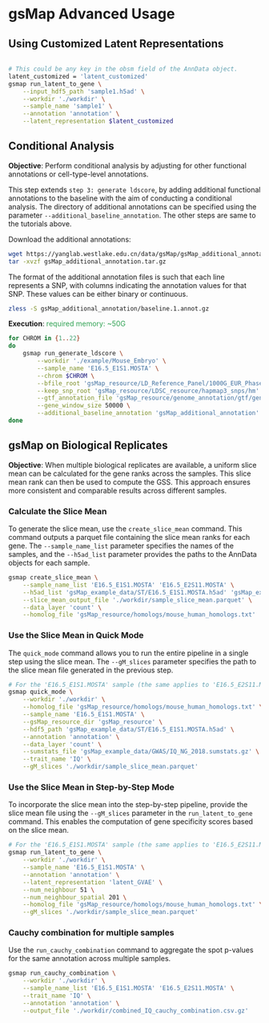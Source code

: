 # gsMap Advanced Usage

## Using Customized Latent Representations

```bash

# This could be any key in the obsm field of the AnnData object.
latent_customized = 'latent_customized'
gsmap run_latent_to_gene \
    --input_hdf5_path 'sample1.h5ad' \
    --workdir './workdir' \
    --sample_name 'sample1' \
    --annotation 'annotation' \
    --latent_representation $latent_customized
```

## Conditional Analysis
**Objective**: Perform conditional analysis by adjusting for other functional annotations or cell-type-level annotations.

This step extends `step 3: generate ldscore`, by adding additional functional annotations to the baseline with the aim of conducting a conditional analysis. The directory of additional annotations can be specified using the parameter `--additional_baseline_annotation`. The other steps are same to the tutorials above.

Download the additional annotations:
```bash
wget https://yanglab.westlake.edu.cn/data/gsMap/gsMap_additional_annotation.tar.gz
tar -xvzf gsMap_additional_annotation.tar.gz
```
The format of the additional annotation files is such that each line represents a SNP, with columns indicating the annotation values for that SNP. These values can be either binary or continuous.
```bash
zless -S gsMap_additional_annotation/baseline.1.annot.gz
```

**Execution**: <span style="color:#31a354"> required memory: ~50G </span>


```bash
for CHROM in {1..22}
do
    gsmap run_generate_ldscore \
        --workdir './example/Mouse_Embryo' \
        --sample_name 'E16.5_E1S1.MOSTA' \
        --chrom $CHROM \
        --bfile_root 'gsMap_resource/LD_Reference_Panel/1000G_EUR_Phase3_plink/1000G.EUR.QC' \
        --keep_snp_root 'gsMap_resource/LDSC_resource/hapmap3_snps/hm' \
        --gtf_annotation_file 'gsMap_resource/genome_annotation/gtf/gencode.v39lift37.annotation.gtf' \
        --gene_window_size 50000 \
        --additional_baseline_annotation 'gsMap_additional_annotation'
done
```

## gsMap on Biological Replicates
**Objective**: When multiple biological replicates are available, a uniform slice mean can be calculated for the gene ranks across the samples. This slice mean rank can then be used to compute the GSS. This approach ensures more consistent and comparable results across different samples.

### Calculate the Slice Mean

To generate the slice mean, use the `create_slice_mean` command. This command outputs a parquet file containing the slice mean ranks for each gene. The `--sample_name_list` parameter specifies the names of the samples, and the `--h5ad_list` parameter provides the paths to the AnnData objects for each sample.

```bash
gsmap create_slice_mean \
    --sample_name_list 'E16.5_E1S1.MOSTA' 'E16.5_E2S11.MOSTA' \
    --h5ad_list 'gsMap_example_data/ST/E16.5_E1S1.MOSTA.h5ad' 'gsMap_example_data/ST/E16.5_E2S11.MOSTA.h5ad' \
    --slice_mean_output_file './workdir/sample_slice_mean.parquet' \
    --data_layer 'count' \
    --homolog_file 'gsMap_resource/homologs/mouse_human_homologs.txt'
```

### Use the Slice Mean in Quick Mode

The `quick_mode` command allows you to run the entire pipeline in a single step using the slice mean. The `--gM_slices` parameter specifies the path to the slice mean file generated in the previous step.

```bash
# For the 'E16.5_E1S1.MOSTA' sample (the same applies to 'E16.5_E2S11.MOSTA')
gsmap quick_mode \
    --workdir './workdir' \
    --homolog_file 'gsMap_resource/homologs/mouse_human_homologs.txt' \
    --sample_name 'E16.5_E1S1.MOSTA' \
    --gsMap_resource_dir 'gsMap_resource' \
    --hdf5_path 'gsMap_example_data/ST/E16.5_E1S1.MOSTA.h5ad' \
    --annotation 'annotation' \
    --data_layer 'count' \
    --sumstats_file 'gsMap_example_data/GWAS/IQ_NG_2018.sumstats.gz' \
    --trait_name 'IQ' \
    --gM_slices './workdir/sample_slice_mean.parquet'
```


### Use the Slice Mean in Step-by-Step Mode

To incorporate the slice mean into the step-by-step pipeline, provide the slice mean file using the `--gM_slices` parameter in the `run_latent_to_gene` command. This enables the computation of gene specificity scores based on the slice mean.

```bash
# For the 'E16.5_E1S1.MOSTA' sample (the same applies to 'E16.5_E2S11.MOSTA')
gsmap run_latent_to_gene \
    --workdir './workdir' \
    --sample_name 'E16.5_E1S1.MOSTA' \
    --annotation 'annotation' \
    --latent_representation 'latent_GVAE' \
    --num_neighbour 51 \
    --num_neighbour_spatial 201 \
    --homolog_file 'gsMap_resource/homologs/mouse_human_homologs.txt' \
    --gM_slices './workdir/sample_slice_mean.parquet'
```

### Cauchy combination for multiple samples

Use the `run_cauchy_combination` command to aggregate the spot p-values  for the same annotation across multiple samples.

```bash
gsmap run_cauchy_combination \
    --workdir './workdir' \
    --sample_name_list 'E16.5_E1S1.MOSTA' 'E16.5_E2S11.MOSTA' \
    --trait_name 'IQ' \
    --annotation 'annotation' \
    --output_file './workdir/combined_IQ_cauchy_combination.csv.gz'
```
